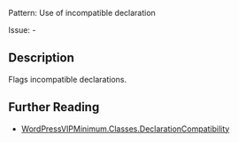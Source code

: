 Pattern: Use of incompatible declaration

Issue: -

## Description

Flags incompatible declarations.

## Further Reading

* [WordPressVIPMinimum.Classes.DeclarationCompatibility](https://github.com/Automattic/VIP-Coding-Standards/tree/develop/WordPressVIPMinimum/Sniffs/Classes/DeclarationCompatibilitySniff.php)